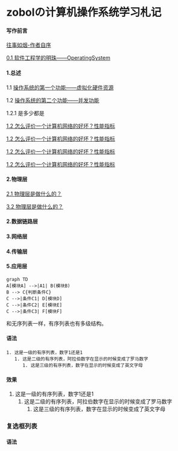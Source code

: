 # zobolの计算机操作系统学习札记

#### 写作前言
   [ 往事如烟-作者自序](./Doc/00AuthorForeword/01AuthorIntroduceWangShiRuYan.html)  

   [ 0.1 软件工程学的明珠——OperatingSystem](./Doc/00AuthorForeword/02PearlOfSoftwareEngineering.html)


#### 1.总述
 1.1 [操作系统的第一个功能——虚拟化硬件资源](./Doc/01Summary/0001TheFirstFeatureVirtualizesHardwareResources.html)  

 1.2 [操作系统的第二个功能——并发功能](./Doc/01Summary/0002TheSecondFunctionConcurrentFunction.html)  

 1.2.1 是多少都是

   [1.2 怎么评价一个计算机网络的好坏？性能指标](./Doc/01Summary/0002TheSecondFunctionConcurrentFunction.html)

   [1.2 怎么评价一个计算机网络的好坏？性能指标](./Doc/01Summary/0002TheSecondFunctionConcurrentFunction.html)

   [1.2 怎么评价一个计算机网络的好坏？性能指标](./Doc/01Summary/0002TheSecondFunctionConcurrentFunction.html)

   [1.2 怎么评价一个计算机网络的好坏？性能指标](./Doc/01Summary/0002TheSecondFunctionConcurrentFunction.html)

#### 2.物理层

   [2.1 物理层是做什么的？](b.html)

   [3.2 物理层是做什么的？](b.html)

#### 2.数据链路层
#### 3.网络层
#### 4.传输层
#### 5.应用层

```mermaid
graph TD
A[模块A] -->|A1| B(模块B)
B --> C{判断条件C}
C -->|条件C1| D[模块D]
C -->|条件C2| E[模块E]
C -->|条件C3| F[模块F]
```
和无序列表一样，有序列表也有多级结构。
#### 语法
```
1. 这是一级的有序列表，数字1还是1
   1. 这是二级的有序列表，阿拉伯数字在显示的时候变成了罗马数字
      1. 这是三级的有序列表，数字在显示的时候变成了英文字母
```

#### 效果

1. 这是一级的有序列表，数字1还是1
   1. 这是二级的有序列表，阿拉伯数字在显示的时候变成了罗马数字
      1. 这是三级的有序列表，数字在显示的时候变成了英文字母
	 

### 复选框列表
#### 语法
```


